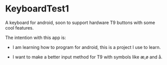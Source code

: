 # KeyboardTest1
A keyboard for android, soon to support hardware T9 buttons with some cool features.

The intention with this app is:

- I am learning how to program for android, this is a project I use to learn.

- I want to make a better input method for T9 with symbols like æ,ø and å.
